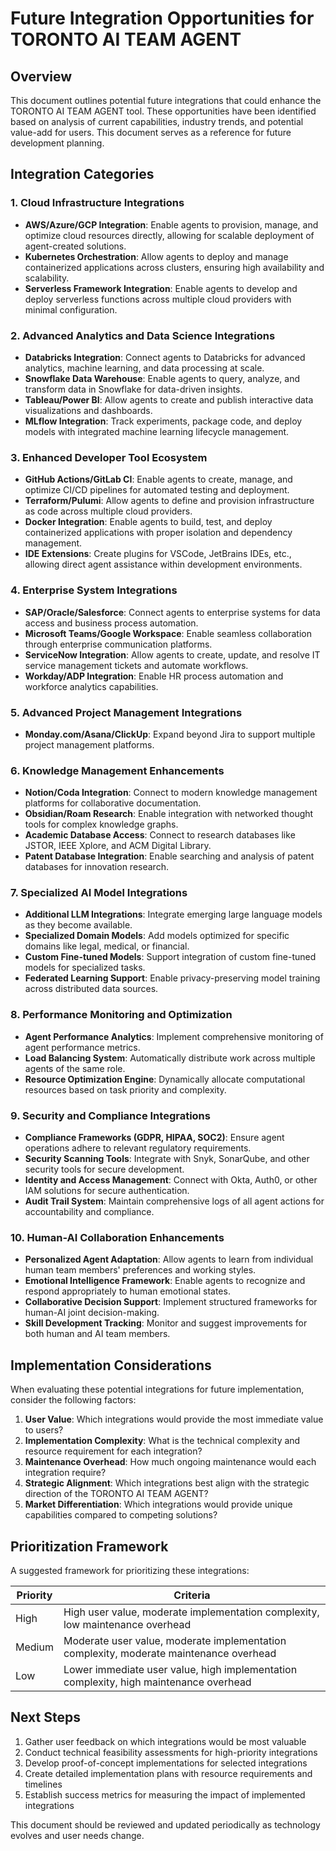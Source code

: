 # Future Integration Opportunities for TORONTO AI TEAM AGENT

## Overview

This document outlines potential future integrations that could enhance the TORONTO AI TEAM AGENT tool. These opportunities have been identified based on analysis of current capabilities, industry trends, and potential value-add for users. This document serves as a reference for future development planning.

## Integration Categories

### 1. Cloud Infrastructure Integrations

- **AWS/Azure/GCP Integration**: Enable agents to provision, manage, and optimize cloud resources directly, allowing for scalable deployment of agent-created solutions.
- **Kubernetes Orchestration**: Allow agents to deploy and manage containerized applications across clusters, ensuring high availability and scalability.
- **Serverless Framework Integration**: Enable agents to develop and deploy serverless functions across multiple cloud providers with minimal configuration.

### 2. Advanced Analytics and Data Science Integrations

- **Databricks Integration**: Connect agents to Databricks for advanced analytics, machine learning, and data processing at scale.
- **Snowflake Data Warehouse**: Enable agents to query, analyze, and transform data in Snowflake for data-driven insights.
- **Tableau/Power BI**: Allow agents to create and publish interactive data visualizations and dashboards.
- **MLflow Integration**: Track experiments, package code, and deploy models with integrated machine learning lifecycle management.

### 3. Enhanced Developer Tool Ecosystem

- **GitHub Actions/GitLab CI**: Enable agents to create, manage, and optimize CI/CD pipelines for automated testing and deployment.
- **Terraform/Pulumi**: Allow agents to define and provision infrastructure as code across multiple cloud providers.
- **Docker Integration**: Enable agents to build, test, and deploy containerized applications with proper isolation and dependency management.
- **IDE Extensions**: Create plugins for VSCode, JetBrains IDEs, etc., allowing direct agent assistance within development environments.

### 4. Enterprise System Integrations

- **SAP/Oracle/Salesforce**: Connect agents to enterprise systems for data access and business process automation.
- **Microsoft Teams/Google Workspace**: Enable seamless collaboration through enterprise communication platforms.
- **ServiceNow Integration**: Allow agents to create, update, and resolve IT service management tickets and automate workflows.
- **Workday/ADP Integration**: Enable HR process automation and workforce analytics capabilities.

### 5. Advanced Project Management Integrations

- **Monday.com/Asana/ClickUp**: Expand beyond Jira to support multiple project management platforms.

### 6. Knowledge Management Enhancements

- **Notion/Coda Integration**: Connect to modern knowledge management platforms for collaborative documentation.
- **Obsidian/Roam Research**: Enable integration with networked thought tools for complex knowledge graphs.
- **Academic Database Access**: Connect to research databases like JSTOR, IEEE Xplore, and ACM Digital Library.
- **Patent Database Integration**: Enable searching and analysis of patent databases for innovation research.

### 7. Specialized AI Model Integrations

- **Additional LLM Integrations**: Integrate emerging large language models as they become available.
- **Specialized Domain Models**: Add models optimized for specific domains like legal, medical, or financial.
- **Custom Fine-tuned Models**: Support integration of custom fine-tuned models for specialized tasks.
- **Federated Learning Support**: Enable privacy-preserving model training across distributed data sources.

### 8. Performance Monitoring and Optimization

- **Agent Performance Analytics**: Implement comprehensive monitoring of agent performance metrics.
- **Load Balancing System**: Automatically distribute work across multiple agents of the same role.
- **Resource Optimization Engine**: Dynamically allocate computational resources based on task priority and complexity.

### 9. Security and Compliance Integrations

- **Compliance Frameworks (GDPR, HIPAA, SOC2)**: Ensure agent operations adhere to relevant regulatory requirements.
- **Security Scanning Tools**: Integrate with Snyk, SonarQube, and other security tools for secure development.
- **Identity and Access Management**: Connect with Okta, Auth0, or other IAM solutions for secure authentication.
- **Audit Trail System**: Maintain comprehensive logs of all agent actions for accountability and compliance.

### 10. Human-AI Collaboration Enhancements

- **Personalized Agent Adaptation**: Allow agents to learn from individual human team members' preferences and working styles.
- **Emotional Intelligence Framework**: Enable agents to recognize and respond appropriately to human emotional states.
- **Collaborative Decision Support**: Implement structured frameworks for human-AI joint decision-making.
- **Skill Development Tracking**: Monitor and suggest improvements for both human and AI team members.

## Implementation Considerations

When evaluating these potential integrations for future implementation, consider the following factors:

1. **User Value**: Which integrations would provide the most immediate value to users?
2. **Implementation Complexity**: What is the technical complexity and resource requirement for each integration?
3. **Maintenance Overhead**: How much ongoing maintenance would each integration require?
4. **Strategic Alignment**: Which integrations best align with the strategic direction of the TORONTO AI TEAM AGENT?
5. **Market Differentiation**: Which integrations would provide unique capabilities compared to competing solutions?

## Prioritization Framework

A suggested framework for prioritizing these integrations:

| Priority | Criteria |
|----------|----------|
| High     | High user value, moderate implementation complexity, low maintenance overhead |
| Medium   | Moderate user value, moderate implementation complexity, moderate maintenance overhead |
| Low      | Lower immediate user value, high implementation complexity, high maintenance overhead |

## Next Steps

1. Gather user feedback on which integrations would be most valuable
2. Conduct technical feasibility assessments for high-priority integrations
3. Develop proof-of-concept implementations for selected integrations
4. Create detailed implementation plans with resource requirements and timelines
5. Establish success metrics for measuring the impact of implemented integrations

This document should be reviewed and updated periodically as technology evolves and user needs change.
